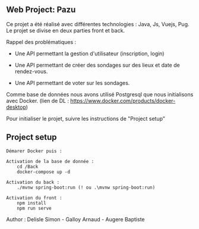 ## Web Project: Pazu 


Ce projet a été réalisé avec différentes technologies : Java, Js, Vuejs, Pug. 
Le projet se divise en deux parties front et back.

Rappel des problématiques :

* Une API permettant la gestion d'utilisateur (inscription, login)

* Une API permettant de créer des sondages sur des lieux et date de rendez-vous. 

* Une API permettant de voter sur les sondages.

Comme base de données nous avons utilisé Postgresql que nous initialisons avec Docker. (lien de DL : https://www.docker.com/products/docker-desktop)

Pour initialiser le projet, suivre les instructions de "Project setup"

## Project setup
```
Démarer Docker puis :

Activation de la base de donnée :
    cd /Back
    docker-compose up -d

Activation du back :
    ./mvnw spring-boot:run (! ou .\mvnw spring-boot:run)

Activation du front :
    npm install
    npm run serve
```




Author : Delisle Simon - Galloy Arnaud - Augere Baptiste

